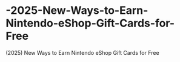# -2025-New-Ways-to-Earn-Nintendo-eShop-Gift-Cards-for-Free
(2025) New Ways to Earn Nintendo eShop Gift Cards for Free
